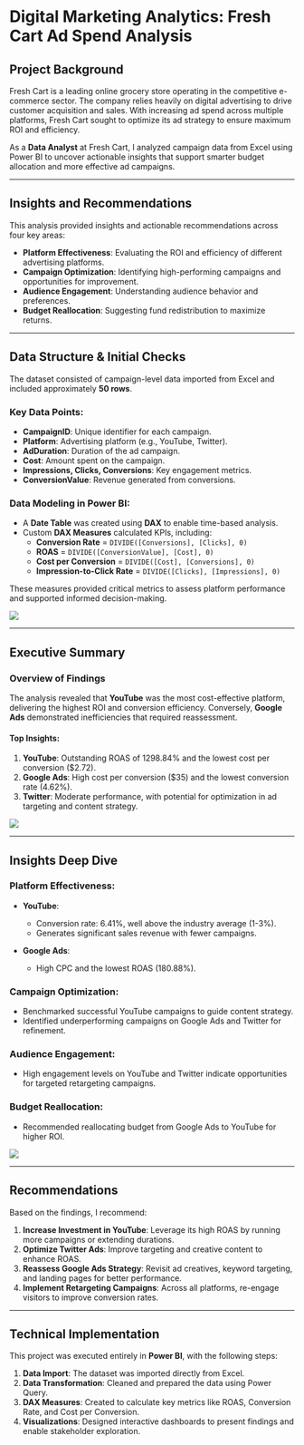 # **Digital Marketing Analytics: Fresh Cart Ad Spend Analysis**  

## **Project Background**  
Fresh Cart is a leading online grocery store operating in the competitive e-commerce sector. The company relies heavily on digital advertising to drive customer acquisition and sales. With increasing ad spend across multiple platforms, Fresh Cart sought to optimize its ad strategy to ensure maximum ROI and efficiency.  

As a **Data Analyst** at Fresh Cart, I analyzed campaign data from Excel using Power BI to uncover actionable insights that support smarter budget allocation and more effective ad campaigns.  

---

## **Insights and Recommendations**  
This analysis provided insights and actionable recommendations across four key areas:  
- **Platform Effectiveness**: Evaluating the ROI and efficiency of different advertising platforms.  
- **Campaign Optimization**: Identifying high-performing campaigns and opportunities for improvement.  
- **Audience Engagement**: Understanding audience behavior and preferences.  
- **Budget Reallocation**: Suggesting fund redistribution to maximize returns.  

---

## **Data Structure & Initial Checks**  
The dataset consisted of campaign-level data imported from Excel and included approximately **50 rows**.  

### **Key Data Points**:  
- **CampaignID**: Unique identifier for each campaign.  
- **Platform**: Advertising platform (e.g., YouTube, Twitter).  
- **AdDuration**: Duration of the ad campaign.  
- **Cost**: Amount spent on the campaign.  
- **Impressions, Clicks, Conversions**: Key engagement metrics.  
- **ConversionValue**: Revenue generated from conversions.  

### **Data Modeling in Power BI**:  
- A **Date Table** was created using **DAX** to enable time-based analysis.  
- Custom **DAX Measures** calculated KPIs, including:  
  - **Conversion Rate** = `DIVIDE([Conversions], [Clicks], 0)`  
  - **ROAS** = `DIVIDE([ConversionValue], [Cost], 0)`  
  - **Cost per Conversion** = `DIVIDE([Cost], [Conversions], 0)`  
  - **Impression-to-Click Rate** = `DIVIDE([Clicks], [Impressions], 0)`  

These measures provided critical metrics to assess platform performance and supported informed decision-making.

![](Model_Image.png)

---

## **Executive Summary**  
### **Overview of Findings**  
The analysis revealed that **YouTube** was the most cost-effective platform, delivering the highest ROI and conversion efficiency. Conversely, **Google Ads** demonstrated inefficiencies that required reassessment.  

#### **Top Insights**:  
1. **YouTube**: Outstanding ROAS of 1298.84% and the lowest cost per conversion ($2.72).  
2. **Google Ads**: High cost per conversion ($35) and the lowest conversion rate (4.62%).  
3. **Twitter**: Moderate performance, with potential for optimization in ad targeting and content strategy.  

![](ROAS_.png) 

---

## **Insights Deep Dive**  

### **Platform Effectiveness**:  
- **YouTube**:  
  - Conversion rate: 6.41%, well above the industry average (1-3%).  
  - Generates significant sales revenue with fewer campaigns.  

- **Google Ads**:  
  - High CPC and the lowest ROAS (180.88%).  

### **Campaign Optimization**:  
- Benchmarked successful YouTube campaigns to guide content strategy.  
- Identified underperforming campaigns on Google Ads and Twitter for refinement.  

### **Audience Engagement**:  
- High engagement levels on YouTube and Twitter indicate opportunities for targeted retargeting campaigns.  

### **Budget Reallocation**:  
- Recommended reallocating budget from Google Ads to YouTube for higher ROI.  

![](Campaigns_duration_.png)

---

## **Recommendations**  
Based on the findings, I recommend:  
1. **Increase Investment in YouTube**: Leverage its high ROAS by running more campaigns or extending durations.  
2. **Optimize Twitter Ads**: Improve targeting and creative content to enhance ROAS.  
3. **Reassess Google Ads Strategy**: Revisit ad creatives, keyword targeting, and landing pages for better performance.  
4. **Implement Retargeting Campaigns**: Across all platforms, re-engage visitors to improve conversion rates.  

---

## **Technical Implementation**  
This project was executed entirely in **Power BI**, with the following steps:  
1. **Data Import**: The dataset was imported directly from Excel.  
2. **Data Transformation**: Cleaned and prepared the data using Power Query.  
3. **DAX Measures**: Created to calculate key metrics like ROAS, Conversion Rate, and Cost per Conversion.  
4. **Visualizations**: Designed interactive dashboards to present findings and enable stakeholder exploration. 
